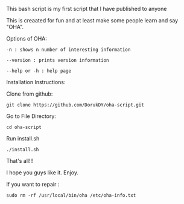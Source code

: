 This bash script is my first script that I have published to anyone

This is creaated for fun and at least make some people learn and say "OHA".

Options of OHA:

    -n : shows n number of interesting information

    --version : prints version information

    --help or -h : help page


Installation Instructions:

Clone from github:

    git clone https://github.com/DorukDY/oha-script.git

Go to File Directory:

    cd oha-script

Run install.sh

    ./install.sh

That's all!!!

I hope you guys like it. Enjoy.


If you want to repair :

    sudo rm -rf /usr/local/bin/oha /etc/oha-info.txt